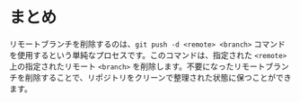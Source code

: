 # まとめ

リモートブランチを削除するのは、`git push -d <remote> <branch>` コマンドを使用するという単純なプロセスです。このコマンドは、指定された `<remote>` 上の指定されたリモート `<branch>` を削除します。不要になったリモートブランチを削除することで、リポジトリをクリーンで整理された状態に保つことができます。
